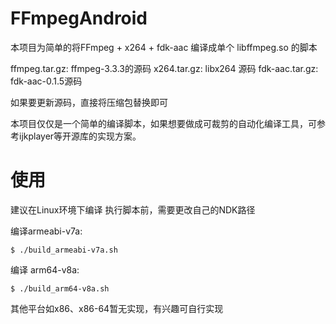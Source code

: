 # FFmpegAndroid
本项目为简单的将FFmpeg + x264 + fdk-aac 编译成单个 libffmpeg.so 的脚本

ffmpeg.tar.gz: ffmpeg-3.3.3的源码
x264.tar.gz: libx264 源码
fdk-aac.tar.gz: fdk-aac-0.1.5源码

如果要更新源码，直接将压缩包替换即可

本项目仅仅是一个简单的编译脚本，如果想要做成可裁剪的自动化编译工具，可参考ijkplayer等开源库的实现方案。

# 使用
建议在Linux环境下编译
执行脚本前，需要更改自己的NDK路径

编译armeabi-v7a:
```
$ ./build_armeabi-v7a.sh
```

编译 arm64-v8a:
```
$ ./build_arm64-v8a.sh
```

其他平台如x86、x86-64暂无实现，有兴趣可自行实现

